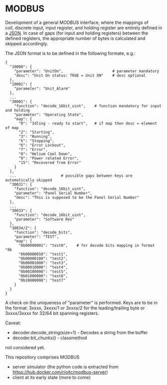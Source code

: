 # MODBUS
Development of a general MODBUS interface, where the mappings of  
coil, discrete input, input register, and holding register are entirely
defined in a 
[JSON](https://github.com/ccatp/MODBUS/blob/master/src/client_mapping.json). 
In case of gaps (for input and holding registers) 
between the defined registers, the appropriate number of bytes is calculated 
and skipped accordingly.

The JSON format is to be defined in the following formate, e.g.:
```
{
  "10000": {
    "parameter": "UnitOn",                      # parameter mandatory
    "desc": "Unit On status: TRUE = Unit ON"    # desc optional
  },
  "10001": {
    "parameter": "Unit_Alarm"
  },
  ...
  "30001": {
    "function": "decode_16bit_uint",    # function mandatory for input and holding
    "parameter": "Operating State",
    "map": {
      "0": "Idling ‐ ready to start",   # if map then desc = element of map
      "2": "Starting",
      "3": "Running",
      "5": "Stopping",
      "6": "Error Lockout",
      "7": "Error",
      "8": "Helium Cool Down",
      "9": "Power related Error",
      "15": "Recovered from Error"
    }
  },
  ...                    # possible gaps between keys are automatically skipped
  "30031": {
    "function": "decode_16bit_uint",
    "parameter": "Panel Serial Number",
    "desc": "This is supposed to be the Panel Serial Number"
  },
  ...
  "30033": {
    "function": "decode_16bit_uint",
    "parameter": "Software Rev"
  },
  "30034/2": {
    "function": "decode_bits",
    "parameter": "TEST",
    "map": {
      "0b00000001": "test0",    # for decode bits mapping in format "0b 
      "0b00000010": "test1",
      "0b00000100": "test2",
      "0b00001000": "test3",
      "0b00010000": "test4",
      "0b00100000": "test5",
      "0b01000000": "test6",
      "0b10000000": "test7"
    }
  }
}
```
A check on the uniqueness of "parameter" is performed. Keys are to be in the 
format: 3xxxx, 3xxxx/1 or 3xxxx/2 for the leading/trailing byte or 3xxxx/3xxxx 
for 32/64 bit spanning registers. 

Caveat:
* decoder.decode_string(size=1) - Decodes a string from the buffer
* decoder.bit_chunks() - classmethod

not considered yet.

This repository comprises MODBUS
* server simulator (the python code is extracted from 
https://hub.docker.com/r/oitc/modbus-server)
* client at its early state (more to come)

